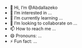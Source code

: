 - 👋 Hi, I’m @Abdallazeko
- 👀 I’m interested in ...
- 🌱 I’m currently learning ...
- 💞️ I’m looking to collaborate on ...
- 📫 How to reach me ...
- 😄 Pronouns: ...
- ⚡ Fun fact: ...

<!---
Abdallazeko/Abdallazeko is a ✨ special ✨ repository because its `README.md` (this file) appears on your GitHub profile.
You can click the Preview link to take a look at your changes.
--->
